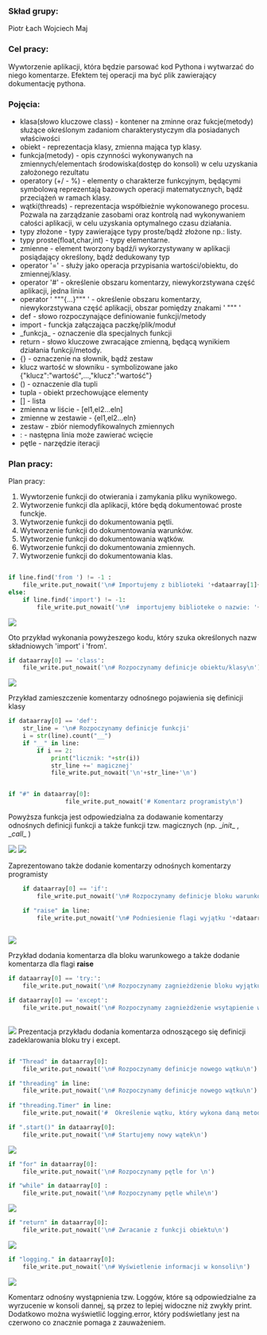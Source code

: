 ### Skład grupy:
Piotr Łach
Wojciech Maj

### Cel pracy:
Wywtorzenie aplikacji, która będzie parsować kod Pythona i wytwarzać do niego komentarze. Efektem tej operacji ma być plik zawierający dokumentację pythona.

### Pojęcia:
 * klasa(słowo kluczowe class) - kontener na zminne oraz fukcje(metody) służące określonym zadaniom charakterystyczym dla posiadanych  właściwości
 * obiekt - reprezentacja klasy, zmienna mająca typ klasy.
 * funkcja(metody) - opis czynności wykonywanych na zmiennych/elementach środowiska(dostęp do konsoli) w celu uzyskania  założonego rezultatu
 * operatory (+/ - %) - elementy o charakterze funkcyjnym, będącymi symbolową reprezentają bazowych operacji matematycznych, bądź przeciążeń w ramach klasy.
 * wątki(threads) - reprezentacja współbieżnie wykonowanego procesu. Pozwala na zarządzanie zasobami oraz kontrolą nad  wykonywaniem całości aplikacji, w celu uzyskania optymalnego czasu działania.
 * typy złożone - typy zawierające typy proste/bądź złożone np.: listy.
 * typy proste(float,char,int) - typy elementarne.
 * zmienne - element tworzony bądź/i wykorzystywany w aplikacji posiądający określony, bądź dedukowany typ
 * operator '=' - służy jako operacja przypisania wartości/obiektu, do zmiennej/klasy.
 * operator '#' - określenie obszaru komentarzy, niewykorzstywana część aplikacji, jedna linia
 * operator ' """{...}""" ' - określenie obszaru komentarzy, niewykorzstywana część aplikacji, obszar pomiędzy znakami ' """ '
 * def - słowo rozpoczynające definiowanie funkcji/metody
 * import - funckja załączająca paczkę/plik/moduł
 * _funkcja\_ - oznaczenie dla specjalnych funkcji
*  return - słowo kluczowe zwracające zmienną, będącą wynikiem działania funkcji/metody.
*  {} - oznaczenie na słownik, bądź zestaw
*  klucz wartość w słowniku - symbolizowane jako {"klucz":"wartość",...,"klucz":"wartość"}
*  () - oznaczenie dla tupli
*  tupla - obiekt przechowujące elementy
*  [] - lista
*  zmienna w liście - [el1,el2...eln]
*  zmienne w zestawie - {el1,el2...eln}
*  zestaw - zbiór niemodyfikowalnych zmiennych
*  : - następna linia może zawierać wcięcie 
*  pętle - narzędzie iteracji

### Plan pracy:

Plan pracy:
1. Wywtorzenie funkcji do otwierania i zamykania pliku wynikowego.
2. Wytworzenie funkcji dla aplikacji, które będą dokumentować proste funckje.
3. Wytworzenie funkcji do dokumentowania pętli.
4. Wytworzenie funkcji do dokumentowania warunków.
5. Wytworzenie funkcji do dokumentowania wątków.
6. Wytworzenie funkcji do dokumentowania zmiennych.
7. Wytworzenie funkcji do dokumentowania klas.



```python

if line.find('from ') != -1 :
    file_write.put_nowait('\n# Importujemy z biblioteki '+dataarray[1]+' metodę/klasę o nazwie: '+dataarray[3]+'\n')
else:
    if line.find('import') != -1:
        file_write.put_nowait('\n#  importujemy biblioteke o nazwie: '+dataarray[1]+'\n')
```
<img src="com_import.png">

Oto przykład wykonania powyżeszego kodu, który szuka określonych nazw składniowych 
'import' i 'from'. 

```py
if dataarray[0] == 'class':
    file_write.put_nowait('\n# Rozpoczynamy definicje obiektu/klasy\n')
```
<img src="com_class.png">

Przykład zamieszczenie komentarzy odnośnego pojawienia się definicji klasy

```py    
if dataarray[0] == 'def':
    str_line = '\n# Rozpoczynamy definicje funkcji'
    i = str(line).count("__")
    if "__" in line:
        if i == 2:
            print("licznik: "+str(i))
            str_line +=' magicznej'
            file_write.put_nowait('\n'+str_line+'\n')


if "#" in dataarray[0]:
                file_write.put_nowait('# Komentarz programisty\n')
```
Powyższa funkcja jest odpowiedzialna za dodawanie komentarzy odnośnych definicji funkcji a także funkcji tzw. magicznych (np. \__init__ , \__call__ )

<img src="com_magic_function.png">

<img src="com_przyklad.png">

Zaprezentowano także dodanie komentarzy odnośnych komentarzy programisty 


```py
    if dataarray[0] == 'if':
        file_write.put_nowait('\n# Rozpoczynamy definicje bloku warunkowego\n')

    if "raise" in line:
        file_write.put_nowait('\n# Podniesienie flagi wyjątku '+dataarray[1]+'\n')
        
```
<img src="com_if.png">

Przykład dodania komentarza dla bloku warunkowego a także dodanie komentarza dla flagi __raise__ 

```py
if dataarray[0] == 'try:':
    file_write.put_nowait('\n# Rozpoczynamy zagnieżdżenie bloku wyjątku\n')

if dataarray[0] == 'except':
    file_write.put_nowait('\n# Rozpoczynamy zagnieżdżenie wsytąpienie wyjątku: '+dataarray[1]+'\n')
            
```
<img src="com_try.png">
Prezentacja przykładu dodania komentarza odnoszącego się definicji zadeklarowania bloku try i except.


```py

if "Thread" in dataarray[0]:
    file_write.put_nowait('\n# Rozpoczynamy definicje nowego wątku\n')

if "threading" in line:
    file_write.put_nowait('\n# Rozpoczynamy definicje nowego wątku\n')
            
if "threading.Timer" in line:
    file_write.put_nowait('#  Określenie wątku, który wykona daną metodę w określonym czasie \n')

if ".start()" in dataarray[0]:
    file_write.put_nowait('\n# Startujemy nowy wątek\n')
```
<img src="com_thread.png">




```py 
if "for" in dataarray[0]:
    file_write.put_nowait('\n# Rozpoczynamy pętle for \n')
```
```py
if "while" in dataarray[0] :
    file_write.put_nowait('\n# Rozpoczynamy pętle while\n')
```
<img src="com_while.png">


```py
if "return" in dataarray[0]:
    file_write.put_nowait('\n# Zwracanie z funkcji obiektu\n')
```
<img src="com_return.png">




```py
if "logging." in dataarray[0]:
    file_write.put_nowait('\n# Wyświetlenie informacji w konsoli\n')
```
<img src="com_logging.png">

Komentarz odnośny wystąpnienia tzw. Loggów, które są odpowiedzialne za wyrzucenie w konsoli dannej, są przez to lepiej widoczne niż zwykły print.
Dodatkowo można wyświetlić logging.error, który podświetlany jest na czerwono co znacznie pomaga z zauważeniem.